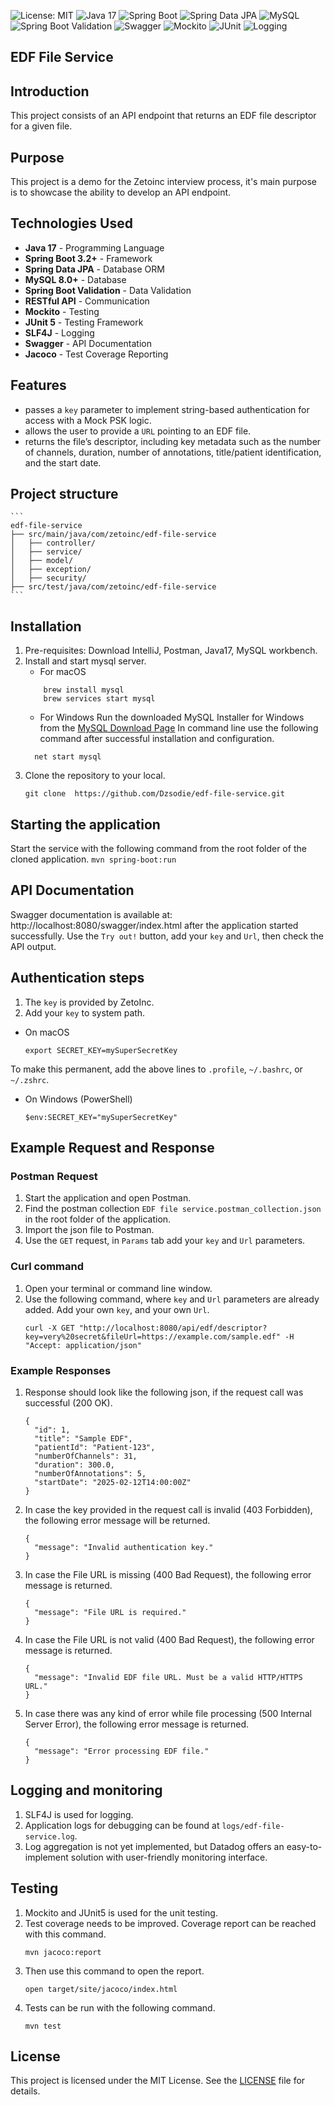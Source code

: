 
![License: MIT](https://img.shields.io/badge/License-MIT-yellow.svg)
![Java 17](https://img.shields.io/badge/Java-17-007396?style=for-the-badge&logo=openjdk)
![Spring Boot](https://img.shields.io/badge/Spring%20Boot-3.2+-6DB33F?style=for-the-badge&logo=springboot)
![Spring Data JPA](https://img.shields.io/badge/Spring%20Data%20JPA-Repository-6DB33F?style=for-the-badge&logo=spring)
![MySQL](https://img.shields.io/badge/MySQL-8.0+-4479A1?style=for-the-badge&logo=mysql&logoColor=white)
![Spring Boot Validation](https://img.shields.io/badge/Spring%20Boot-Validation-6DB33F?style=for-the-badge&logo=spring)
![Swagger](https://img.shields.io/badge/Swagger-API%20Docs-green?style=for-the-badge&logo=swagger)
![Mockito](https://img.shields.io/badge/Mockito-Testing-green?style=for-the-badge&logo=java)
![JUnit](https://img.shields.io/badge/JUnit-5-25A162?style=for-the-badge&logo=junit5)
![Logging](https://img.shields.io/badge/Logging-SLF4J%20%2F%20Logback-blue?style=for-the-badge&logo=java)

## EDF File Service
## Introduction
This project consists of an API endpoint that returns an EDF file descriptor for a given file.
## Purpose
This project is a demo for the Zetoinc interview process, it's main purpose is to showcase the ability to develop an API endpoint.
## Technologies Used
- **Java 17** - Programming Language
- **Spring Boot 3.2+** - Framework
- **Spring Data JPA** - Database ORM
- **MySQL 8.0+** - Database
- **Spring Boot Validation** - Data Validation
- **RESTful API** - Communication
- **Mockito** - Testing
- **JUnit 5** - Testing Framework
- **SLF4J** - Logging
- **Swagger** - API Documentation
- **Jacoco** - Test Coverage Reporting
## Features
- passes a `key` parameter to implement string-based authentication for access with a Mock PSK logic.
- allows the user to provide a `URL` pointing to an EDF file.
- returns the file’s descriptor, including key metadata such as the number of channels, duration, number of annotations, title/patient identification, and the start date.
## Project structure
    ```
    edf-file-service
    ├── src/main/java/com/zetoinc/edf-file-service
    │   ├── controller/
    │   ├── service/
    │   ├── model/
    │   ├── exception/
    │   ├── security/
    ├── src/test/java/com/zetoinc/edf-file-service
    ```
## Installation
1. Pre-requisites: Download IntelliJ, Postman, Java17, MySQL workbench. 
2. Install and start mysql server.
   - For macOS
   ```shell
       brew install mysql
       brew services start mysql
   ```  
   - For Windows
   Run the downloaded MySQL Installer for Windows from the [MySQL Download Page](https://dev.mysql.com/downloads/installer/)
   In command line use the following command after successful installation and configuration.
   ```shell
     net start mysql
    ```
3. Clone the repository to your local.
    ```shell
    git clone  https://github.com/Dzsodie/edf-file-service.git
    ```
## Starting the application
Start the service with the following command from the root folder of the cloned application.
    ```
    mvn spring-boot:run
    ```   
## API Documentation
Swagger documentation is available at: http://localhost:8080/swagger/index.html after the application started successfully.
Use the `Try out!` button, add your `key` and `Url`, then check the API output.
## Authentication steps
1. The `key` is provided by ZetoInc.
2. Add your `key` to system path.
- On macOS
    ```shell
    export SECRET_KEY=mySuperSecretKey
    ```
To make this permanent, add the above lines to `.profile`, `~/.bashrc`, or `~/.zshrc`.
- On Windows (PowerShell)
    ```shell
    $env:SECRET_KEY="mySuperSecretKey"
    ```
## Example Request and Response
### Postman Request
1. Start the application and open Postman.
2. Find the postman collection `EDF file service.postman_collection.json` in the root folder of the application.
3. Import the json file to Postman.
4. Use the `GET` request, in `Params` tab add your `key` and `Url` parameters.
### Curl command
1. Open your terminal or command line window.
2. Use the following command, where `key` and `Url` parameters are already added. Add your own `key`, and your own `Url`.
    ```shell
    curl -X GET "http://localhost:8080/api/edf/descriptor?key=very%20secret&fileUrl=https://example.com/sample.edf" -H "Accept: application/json"
    
    ```
### Example Responses
1. Response should look like the following json, if the request call was successful (200 OK).
    ```shell
    {
      "id": 1,
      "title": "Sample EDF",
      "patientId": "Patient-123",
      "numberOfChannels": 31,
      "duration": 300.0,
      "numberOfAnnotations": 5,
      "startDate": "2025-02-12T14:00:00Z"
    }
    ```
2. In case the key provided in the request call is invalid (403 Forbidden), the following error message will be returned.
    ```shell
    {
      "message": "Invalid authentication key."
    }
    ```
3. In case the File URL is missing (400 Bad Request), the following error message is returned.
    ```shell
    {
      "message": "File URL is required."
    }
    ```
4. In case the File URL is not valid (400 Bad Request), the following error message is returned.
    ```shell
    {
      "message": "Invalid EDF file URL. Must be a valid HTTP/HTTPS URL."
    }
    ```
5. In case there was any kind of error while file processing (500 Internal Server Error), the following error message is returned.
    ```shell
    {
      "message": "Error processing EDF file."
    }
    ```
## Logging and monitoring
1. SLF4J is used for logging.
2. Application logs for debugging can be found at `logs/edf-file-service.log`.
3. Log aggregation is not yet implemented, but Datadog offers an easy-to-implement solution with user-friendly monitoring interface.
## Testing
1. Mockito and JUnit5 is used for the unit testing.
2. Test coverage needs to be improved. Coverage report can be reached with this command.
    ```shell
    mvn jacoco:report
    ```
3. Then use this command to open the report.
   ```shell
   open target/site/jacoco/index.html 
   ```
4. Tests can be run with the following command.
    ```shell
    mvn test
    ```
## License
This project is licensed under the MIT License. See the [LICENSE](LICENSE) file for details.